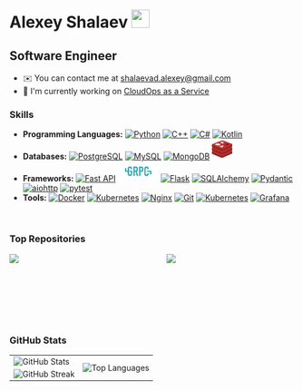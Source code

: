 Alexey Shalaev <a href="https://www.linkedin.com/in/alexey-shalaev/" target="_blank" rel="noreferrer"> <picture> <source media="(prefers-color-scheme: dark)" srcset="https://raw.githubusercontent.com/danielcranney/readme-generator/main/public/icons/socials/linkedin-dark.svg" /> <source media="(prefers-color-scheme: light)" srcset="https://raw.githubusercontent.com/danielcranney/readme-generator/main/public/icons/socials/linkedin.svg" /> <img src="https://raw.githubusercontent.com/danielcranney/readme-generator/main/public/icons/socials/linkedin.svg" width="32" height="32" /> </picture> </a>
======================================================================================================================================

Software Engineer
-----------------

* ✉️  You can contact me at [shalaevad.alexey@gmail.com](mailto:shalaevad.alexey@gmail.com)
* 🚀  I'm currently working on [CloudOps as a Service](http://coaas.ru)


### Skills

- **Programming Languages:**  <a href="https://www.python.org/" target="_blank" rel="noreferrer"><img src="https://raw.githubusercontent.com/danielcranney/readme-generator/main/public/icons/skills/python-colored.svg" width="36" height="36" alt="Python" /></a> <a href="https://docs.microsoft.com/en-us/cpp/?view=msvc-170" target="_blank" rel="noreferrer"><img src="https://raw.githubusercontent.com/danielcranney/readme-generator/main/public/icons/skills/cplusplus-colored.svg" width="36" height="36" alt="C++" /></a> <a href="https://docs.microsoft.com/en-us/dotnet/csharp/" target="_blank" rel="noreferrer"><img src="https://raw.githubusercontent.com/danielcranney/readme-generator/main/public/icons/skills/csharp-colored.svg" width="36" height="36" alt="C#" /></a> <a href="https://kotlinlang.org/" target="_blank" rel="noreferrer"><img src="https://raw.githubusercontent.com/danielcranney/readme-generator/main/public/icons/skills/kotlin-colored.svg" width="36" height="36" alt="Kotlin" /></a>
- **Databases:** <a href="https://www.postgresql.org/" target="_blank" rel="noreferrer"><img src="https://raw.githubusercontent.com/danielcranney/readme-generator/main/public/icons/skills/postgresql-colored.svg" width="36" height="36" alt="PostgreSQL" /></a> <a href="https://www.mysql.com/" target="_blank" rel="noreferrer"><img src="https://raw.githubusercontent.com/danielcranney/readme-generator/main/public/icons/skills/mysql-colored.svg" width="36" height="36" alt="MySQL" /></a> <a href="https://www.mongodb.com/" target="_blank" rel="noreferrer"><img src="https://raw.githubusercontent.com/danielcranney/readme-generator/main/public/icons/skills/mongodb-colored.svg" width="36" height="36" alt="MongoDB" /></a> <a href="https://redis.io/" target="_blank" rel="noreferrer"><img src="assets/icons/redis.svg" height="36" alt="Redis" /></a>
- **Frameworks:** <a href="https://fastapi.tiangolo.com/" target="_blank" rel="noreferrer"><img src="https://raw.githubusercontent.com/danielcranney/readme-generator/main/public/icons/skills/fastapi-colored.svg" width="36" height="36" alt="Fast API" /></a> <a href="https://grpc.io/" target="_blank" rel="noreferrer"><img src="assets/icons/grpcio.svg" height="36" alt="gRPC" /></a> <a href="https://flask.palletsprojects.com/en/stable" target="_blank" rel="noreferrer"><img src="https://raw.githubusercontent.com/danielcranney/readme-generator/main/public/icons/skills/flask-colored.svg" width="36" height="36" alt="Flask" /></a> <a href="https://www.sqlalchemy.org/" target="_blank" rel="noreferrer"><img src="https://upload.wikimedia.org/wikipedia/commons/d/d7/SQLAlchemy.svg" height="36" alt="SQLAlchemy" /></a> <a href="https://docs.pydantic.dev/latest/" target="_blank" rel="noreferrer"><img src="https://docs.pydantic.dev/latest/logo-white.svg" width="36" height="36" alt="Pydantic" /></a> <a href="https://docs.aiohttp.org/en/stable/" target="_blank" rel="noreferrer"><img src="https://docs.aiohttp.org/en/stable/_static/aiohttp-plain.svg" height="36" alt="aiohttp" /></a> <a href="https://docs.pytest.org/en/stable/" target="_blank" rel="noreferrer"><img src="https://upload.wikimedia.org/wikipedia/commons/b/ba/Pytest_logo.svg" height="36" alt="pytest" /></a>
- **Tools:** <a href="https://www.docker.com/" target="_blank" rel="noreferrer"><img src="https://raw.githubusercontent.com/danielcranney/readme-generator/main/public/icons/skills/docker-colored.svg" height="36" alt="Docker" /></a> <a href="https://kubernetes.io/" target="_blank" rel="noreferrer"><img src="https://upload.wikimedia.org/wikipedia/commons/3/39/Kubernetes_logo_without_workmark.svg" height="36" alt="Kubernetes" /></a> <a href="https://nginx.org/en/" target="_blank" rel="noreferrer"><img src="https://upload.wikimedia.org/wikipedia/commons/c/c5/Nginx_logo.svg" height="24" alt="Nginx" /></a> <a href="https://git-scm.com/" target="_blank" rel="noreferrer"><img src="https://raw.githubusercontent.com/danielcranney/readme-generator/main/public/icons/skills/git-colored.svg" width="36" height="36" alt="Git" /></a> <a href="https://kubernetes.io/" target="_blank" rel="noreferrer"><img src="https://upload.wikimedia.org/wikipedia/commons/3/39/Kubernetes_logo_without_workmark.svg" height="36" alt="Kubernetes" /></a> <a href="https://grafana.com/" target="_blank" rel="noreferrer"><img src="https://upload.wikimedia.org/wikipedia/commons/a/a1/Grafana_logo.svg" height="36" alt="Grafana" /></a>

<br />

### Top Repositories

<div width="100%" align="center">
<a href="https://github.com/AlexeyShalaev/geo-distributed-billing" align="left"><img align="left" width="45%" src="https://github-readme-stats.vercel.app/api/pin/?username=AlexeyShalaev&repo=geo-distributed-billing&title_color=0891b2&text_color=ffffff&icon_color=0891b2&bg_color=1c1917&hide_border=true&locale=en" /></a>
<a href="https://github.com/AlexeyShalaev/GooglePlayDataset" align="right"><img align="right" width="45%" src="https://github-readme-stats.vercel.app/api/pin/?username=AlexeyShalaev&repo=GooglePlayDataset&title_color=0891b2&text_color=ffffff&icon_color=0891b2&bg_color=1c1917&hide_border=true&locale=en" /></a>
</div><br /><br /><br /><br /><br /><br />

<br />

### GitHub Stats

<table>
  <tr>
    <td>
      <img src="https://github-readme-stats.vercel.app/api?username=AlexeyShalaev&show_icons=true&count_private=true&title_color=0891b2&text_color=ffffff&icon_color=0891b2&bg_color=1c1917&hide_border=true" alt="GitHub Stats" />
    </td>
    <td rowspan="2">
      <img src="https://github-readme-stats.vercel.app/api/top-langs/?username=AlexeyShalaev&langs_count=10&title_color=0891b2&text_color=ffffff&icon_color=0891b2&bg_color=1c1917&hide_border=true&locale=en&custom_title=Top%20Languages" alt="Top Languages" />
    </td>
  </tr>
  <tr>
    <td>
      <img src="https://github-readme-streak-stats.herokuapp.com/?user=AlexeyShalaev&stroke=ffffff&background=1c1917&ring=0891b2&fire=0891b2&currStreakNum=ffffff&currStreakLabel=0891b2&sideNums=ffffff&sideLabels=ffffff&dates=ffffff&hide_border=true" alt="GitHub Streak" />
    </td>
  </tr>
</table>
